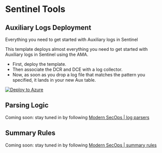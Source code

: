 # Sentinel Tools
## Auxiliary Logs Deployment
Everything you need to get started with Auxiliary logs in Sentinel

This template deploys almost everything you need to get started with Auxiliary logs in Sentinel using the AMA.  
- First, deploy the template.  
- Then associate the DCR and DCE with a log collector.  
- Now, as soon as you drop a log file that matches the pattern you specified, it lands in your new Aux table.  

[![Deploy to Azure](https://aka.ms/deploytoazurebutton)](https://portal.azure.com/#create/Microsoft.Template/uri/https%3A%2F%2Fraw.githubusercontent.com%2Fseyed-nouraie%2FSentinel-Auxiliary-Logs-Tools%2Fmain%2Fazuredeploy.json)

## Parsing Logic
Coming soon: stay tuned in by following [Modern SecOps | log parsers](https://modernsecops.com/subscribe?utm_source=linkedin&utm_medium=organic_post&utm_campaign=aux_log_parsers)

## Summary Rules
Coming soon: stay tuned in by following [Modern SecOps | summary rules](https://modernsecops.com/subscribe?utm_source=linkedin&utm_medium=organic_post&utm_campaign=sentinel_summary_rules)
